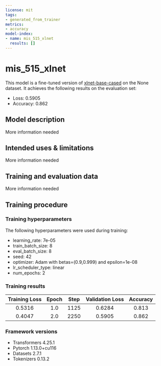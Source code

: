 ```yaml
---
license: mit
tags:
- generated_from_trainer
metrics:
- accuracy
model-index:
- name: mis_515_xlnet
  results: []
---
```


<!-- This model card has been generated automatically according to the information the Trainer had access to. You
should probably proofread and complete it, then remove this comment. -->

# mis_515_xlnet

This model is a fine-tuned version of [xlnet-base-cased](https://huggingface.co/xlnet-base-cased) on the None dataset.
It achieves the following results on the evaluation set:
- Loss: 0.5905
- Accuracy: 0.862

## Model description

More information needed

## Intended uses & limitations

More information needed

## Training and evaluation data

More information needed

## Training procedure

### Training hyperparameters

The following hyperparameters were used during training:
- learning_rate: 7e-05
- train_batch_size: 8
- eval_batch_size: 8
- seed: 42
- optimizer: Adam with betas=(0.9,0.999) and epsilon=1e-08
- lr_scheduler_type: linear
- num_epochs: 2

### Training results

| Training Loss | Epoch | Step | Validation Loss | Accuracy |
|:-------------:|:-----:|:----:|:---------------:|:--------:|
| 0.5316        | 1.0   | 1125 | 0.6284          | 0.813    |
| 0.4047        | 2.0   | 2250 | 0.5905          | 0.862    |


### Framework versions

- Transformers 4.25.1
- Pytorch 1.13.0+cu116
- Datasets 2.7.1
- Tokenizers 0.13.2

